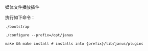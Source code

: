 媒体文件播放插件

执行如下命令：

```
./bootstrap

./configure --prefix=/opt/janus

make && make install # installs into {prefix}/lib/janus/plugins
```
